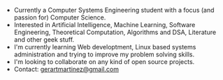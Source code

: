- Currently a Computer Systems Engineering student with a focus (and passion for) Computer Science.
- Interested in Artificial Intelligence, Machine Learning, Software Engineering, Theoretical Computation, Algorithms and DSA, Literature and other geek stuff.
- I'm currently learning Web developtment, Linux based systems administration and trying to improve my problem solving skills.
- I'm looking to collaborate on any kind of open source projects.
- Contact: gerartmartinez@gmail.com


<!---
gerardmtz/gerardmtz is a ✨ special ✨ repository because its `README.md` (this file) appears on your GitHub profile.
You can click the Preview link to take a look at your changes.
--->
